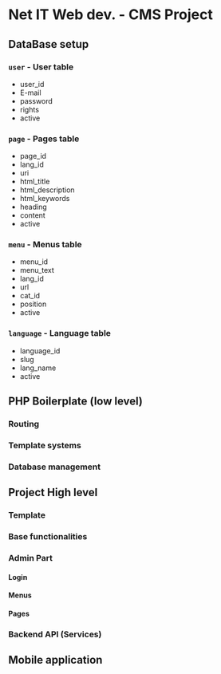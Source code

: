 # Net IT Web dev. - CMS Project

## DataBase setup
### `user` - User table
- user_id
- E-mail
- password
- rights
- active

### `page` - Pages table
- page_id
- lang_id
- uri
- html_title
- html_description
- html_keywords
- heading
- content
- active

### `menu` - Menus table
- menu_id
- menu_text
- lang_id
- url
- cat_id
- position
- active

### `language` - Language table
- language_id
- slug
- lang_name
- active

## PHP Boilerplate (low level)

### Routing
### Template systems 
### Database management

## Project High level

### Template
### Base functionalities
### Admin Part

#### Login
#### Menus
#### Pages

### Backend API (Services)

## Mobile application

